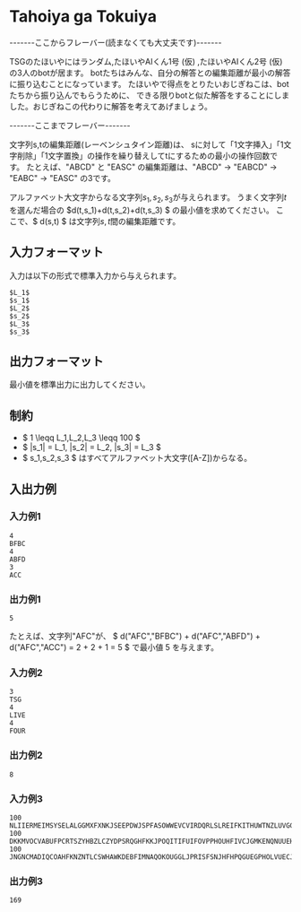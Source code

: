 # Tahoiya ga Tokuiya
-------ここからフレーバー(読まなくても大丈夫です)-------

TSGのたほいやにはランダム,たほいやAIくん1号 (仮) ,たほいやAIくん2号 (仮) の3人のbotが居ます。
botたちはみんな、自分の解答との編集距離が最小の解答に振り込むことになっています。
たほいやで得点をとりたいおじぎねこは、botたちから振り込んでもらうために、
できる限りbotと似た解答をすることにしました。おじぎねこの代わりに解答を考えてあげましょう。

-------ここまでフレーバー-------

文字列s,tの編集距離(レーベンシュタイン距離)は、
sに対して「1文字挿入」「1文字削除」「1文字置換」の操作を繰り替えしてtにするための最小の操作回数です。
たとえば、"ABCD" と "EASC" の編集距離は、"ABCD" -> "EABCD" -> "EABC" -> "EASC" の3です。

アルファベット大文字からなる文字列$s_1,s_2,s_3$が与えられます。
うまく文字列$t$を選んだ場合の $d(t,s_1)+d(t,s_2)+d(t,s_3) $ の最小値を求めてください。
ここで、$ d(s,t) $ は文字列$s,t$間の編集距離です。

## 入力フォーマット
入力は以下の形式で標準入力から与えられます。
```
$L_1$
$s_1$
$L_2$
$s_2$
$L_3$
$s_3$
```

## 出力フォーマット
最小値を標準出力に出力してください。

## 制約

* $ 1 \leqq L_1,L_2,L_3 \leqq 100 $
* $ |s_1| = L_1, |s_2| = L_2, |s_3| = L_3 $
* $ s_1,s_2,s_3 $ はすべてアルファベット大文字([A-Z])からなる。

## 入出力例

### 入力例1
```
4
BFBC
4
ABFD
3
ACC
```

### 出力例1
```
5
```

たとえば、文字列"AFC"が、
$ d("AFC","BFBC") + d("AFC","ABFD") + d("AFC","ACC") = 2 + 2 + 1 = 5 $ で最小値 $5$ を与えます。

### 入力例2
```
3
TSG
4
LIVE
4
FOUR
```

### 出力例2
```
8
```

### 入力例3
```
100
NLIIERMEIMSYSELALGGMXFXNKJSEEPDWJSPFASOWWEVCVIRDQRLSLREIFKITHUWTNZLUVGGWTSKRMSBWCOVWMFIDIGQMZRXCYAJC
100
DKKMVOCVABUFPCRTSZYHBZLCZYDPSRQGHFKKJPOQITIFUIFOVPPHOUHFIVCJGMKENQNUUEHZJYQZSITPHKCYPNHGSFSPKHPCHLMB
100
JNGNCMADIQCOAHFKNZNTLCSWHAWKDEBFIMNAQOKOUGGLJPRISFSNJHFHPQGUEGPHOLVUECJTUFGNMFTDYIAJUFEFEUJFFAROUBSF
```

### 出力例3
```
169
```





